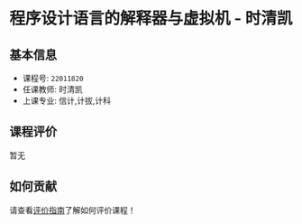 # 程序设计语言的解释器与虚拟机 - 时清凯

## 基本信息

- 课程号: `22011820`
- 任课教师: 时清凯
- 上课专业: 信计,计拔,计科

## 课程评价

暂无

## 如何贡献

请查看[评价指南](../how-to-comment.md)了解如何评价课程！
